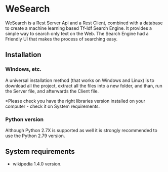 # WeSearch
WeSearch is a Rest Server Api and a Rest Client, combined with a database to create a machine learning based Tf-Idf Search Engine. It provides a simple way to search only text on the Web. The Search Engine had a Friendly UI that makes the process of searching easy.
## Installation ##

### Windows, etc. ###
A universal installation method (that works on Windows and Linux) is to download all the project, extract all the files into a new folder, and than, run the Server file, and afterwards the Client file.

*Please check you have the right libraries version installed on your computer - check it on System requirements.
### Python version ###
Although Python 2.7X is supported as well it is strongly recommended to use the Python 2.79 version.

## System requirements ##
- wikipedia 1.4.0 version.

